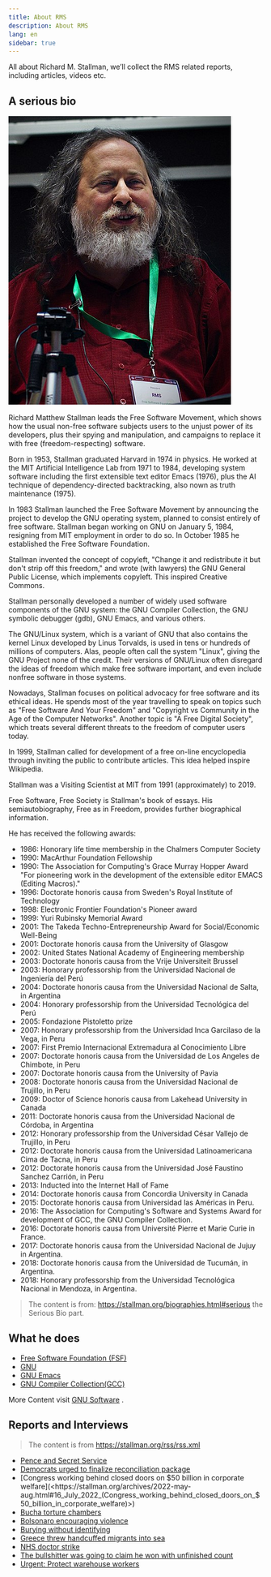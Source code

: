 ```yaml
---
title: About RMS
description: About RMS
lang: en
sidebar: true
---
```


All about Richard M. Stallman, we’ll collect the RMS related reports, including articles, videos etc.

## A serious bio

![RMS photo](../../static/images/Richard_Stallman_at_LibrePlanet_2019.jpg)

Richard Matthew Stallman leads the Free Software Movement, which shows how the usual non-free software subjects users to the unjust power of its developers, plus their spying and manipulation, and campaigns to replace it with free (freedom-respecting) software.

Born in 1953, Stallman graduated Harvard in 1974 in physics. He worked at the MIT Artificial Intelligence Lab from 1971 to 1984, developing system software including the first extensible text editor Emacs (1976), plus the AI technique of dependency-directed backtracking, also nown as truth maintenance (1975).

In 1983 Stallman launched the Free Software Movement by announcing the project to develop the GNU operating system, planned to consist entirely of free software. Stallman began working on GNU on January 5, 1984, resigning from MIT employment in order to do so. In October 1985 he established the Free Software Foundation.

Stallman invented the concept of copyleft, "Change it and redistribute it but don't strip off this freedom," and wrote (with lawyers) the GNU General Public License, which implements copyleft. This inspired Creative Commons.

Stallman personally developed a number of widely used software components of the GNU system: the GNU Compiler Collection, the GNU symbolic debugger (gdb), GNU Emacs, and various others.

The GNU/Linux system, which is a variant of GNU that also contains the kernel Linux developed by Linus Torvalds, is used in tens or hundreds of millions of computers. Alas, people often call the system "Linux", giving the GNU Project none of the credit.
Their versions of GNU/Linux often disregard the ideas of freedom which make free software important, and even include nonfree software in those systems.

Nowadays, Stallman focuses on political advocacy for free software and its ethical ideas. He spends most of the year travelling to speak on topics such as "Free Software And Your Freedom" and "Copyright vs Community in the Age of the Computer Networks". Another topic is "A Free Digital Society", which treats several different threats to the freedom of computer users today.

In 1999, Stallman called for development of a free on-line encyclopedia through inviting the public to contribute articles. This idea helped inspire Wikipedia.

Stallman was a Visiting Scientist at MIT from 1991 (approximately) to 2019.

Free Software, Free Society is Stallman's book of essays. His semiautobiography, Free as in Freedom, provides further biographical information.

He has received the following awards:

- 1986: Honorary life time membership in the Chalmers Computer Society
- 1990: MacArthur Foundation Fellowship
- 1990: The Association for Computing's Grace Murray Hopper Award "For pioneering work in the development of the extensible editor EMACS (Editing Macros)."
- 1996: Doctorate honoris causa from Sweden's Royal Institute of Technology
- 1998: Electronic Frontier Foundation's Pioneer award
- 1999: Yuri Rubinsky Memorial Award
- 2001: The Takeda Techno-Entrepreneurship Award for Social/Economic Well-Being
- 2001: Doctorate honoris causa from the University of Glasgow
- 2002: United States National Academy of Engineering membership
- 2003: Doctorate honoris causa from the Vrije Universiteit Brussel
- 2003: Honorary professorship from the Universidad Nacional de Ingeniería del Perú
- 2004: Doctorate honoris causa from the Universidad Nacional de Salta, in Argentina
- 2004: Honorary professorship from the Universidad Tecnológica del Perú
- 2005: Fondazione Pistoletto prize
- 2007: Honorary professorship from the Universidad Inca Garcilaso de la Vega, in Peru
- 2007: First Premio Internacional Extremadura al Conocimiento Libre
- 2007: Doctorate honoris causa from the Universidad de Los Angeles de Chimbote, in Peru
- 2007: Doctorate honoris causa from the University of Pavia
- 2008: Doctorate honoris causa from the Universidad Nacional de Trujillo, in Peru
- 2009: Doctor of Science honoris causa from Lakehead University in Canada
- 2011: Doctorate honoris causa from the Universidad Nacional de Córdoba, in Argentina
- 2012: Honorary professorship from the Universidad César Vallejo de Trujillo, in Peru
- 2012: Doctorate honoris causa from the Universidad Latinoamericana Cima de Tacna, in Peru
- 2012: Doctorate honoris causa from the Universidad José Faustino Sanchez Carrión, in Peru
- 2013: Inducted into the Internet Hall of Fame
- 2014: Doctorate honoris causa from Concordia University in Canada
- 2015: Doctorate honoris causa from Universidad las Américas in Peru.
- 2016: The Association for Computing's Software and Systems Award for development of GCC, the GNU Compiler Collection.
- 2016: Doctorate honoris causa from Université Pierre et Marie Curie in France.
- 2017: Doctorate honoris causa from the Universidad Nacional de Jujuy in Argentina.
- 2018: Doctorate honoris causa from the Universidad de Tucumán, in Argentina.
- 2018: Honorary professorship from the Universidad Tecnológica Nacional in Mendoza, in Argentina.

> The content is from: https://stallman.org/biographies.html#serious the Serious Bio part.

## What he does

- [Free Software Foundation (FSF)](htts://fsf.org)
- [GNU](https://gnu.org)
- [GNU Emacs](https://www.gnu.org/software/emacs/)
- [GNU Compiler Collection(GCC)](https://www.gnu.org/software/gcc/)

More Content visit [GNU Software](https://www.gnu.org/software/) .

## Reports and Interviews

> The content is from https://stallman.org/rss/rss.xml

- [Pence and Secret Service](<https://stallman.org/archives/2022-may-aug.html#16_July_2022_(Pence_and_Secret_Service)>)
- [Democrats urged to finalize reconciliation package](<https://stallman.org/archives/2022-may-aug.html#16_July_2022_(Democrats_urged_to_finalize_reconciliation_package)>)
- [Congress working behind closed doors on $50 billion in corporate welfare](<https://stallman.org/archives/2022-may-aug.html#16_July_2022_(Congress_working_behind_closed_doors_on_$50_billion_in_corporate_welfare)>)
- [Bucha torture chambers](<https://stallman.org/archives/2022-may-aug.html#16_July_2022_(Bucha_torture_chambers)>)
- [Bolsonaro encouraging violence](<https://stallman.org/archives/2022-may-aug.html#16_July_2022_(Bolsonaro_encouraging_violence)>)
- [Burying without identifying](<https://stallman.org/archives/2022-may-aug.html#16_July_2022_(Burying_without_identifying)>)
- [Greece threw handcuffed migrants into sea](<https://stallman.org/archives/2022-may-aug.html#16_July_2022_(Greece_threw_handcuffed_migrants_into_sea)>)
- [NHS doctor strike](<https://stallman.org/archives/2022-may-aug.html#16_July_2022_(NHS_doctor_strike)>)
- [The bullshitter was going to claim he won with unfinished count](<https://stallman.org/archives/2022-may-aug.html#16_July_2022_(The_bullshitter_was_going_to_claim_he_won_with_unfinished_count)>)
- [Urgent: Protect warehouse workers](<https://stallman.org/archives/2022-may-aug.html#16_July_2022_(Urgent:_Protect_warehouse_workers)>)
